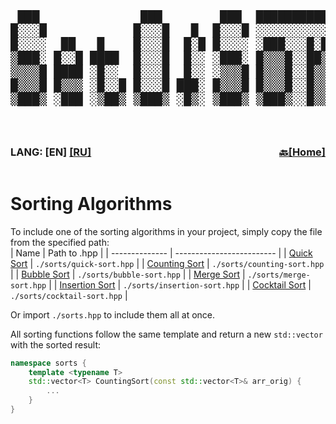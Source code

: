 <div style="width: 100%; overflow-x: auto;">
  <pre style="font-family: monospace; font-size: 2vw; line-height: 1.14; white-space: pre;">
 ███              ███        ███  ████████████████████████
█░░░█            █░░░█   █  █░░░█ ░░░░░░░░░░░░░██░░░░░░░░
█░░░░  ██   █    █░░░█  █░█ █░░░░ ░███░░░█░██░░██░░███░░░
▒███░ █░░█ ████  █░░░█  █░░ ░███░ █▒▒▒█░░██▒▒█░██░█▒▒▒░░
▒▒▒▒█ ████ ░█░░  █░░░█  █░░ ░▒▒▒█ █▒▒▒█░░█▒▒▒▒░██░▒██▒░░
█▒▒▒█ █▒▒▒ ░█░░█ █░░░█ ███░ █▒▒▒█ █▒▒▒█░░█▒▒▒▒░██░▒▒▒█░
▒███▒ ░███ ░▒██▒ ▒███▒ ░█▒░ ▒███▒ ▒███▒░░█▒▒▒▒░█░░███▒░
  </pre>
</div>

<div style="display: flex; justify-content: space-between; align-items: center; width: 100%;">
  <div>
      <h3>LANG: [EN] <a href="../ru/sorts.md">[RU]</a></h3>
    </div>
  <div>
    <h3><a href="../README.md#next-sorts">🔙[Home]</a></h3>
  </div>
</div>

# Sorting Algorithms
To include one of the sorting algorithms in your project, simply copy the file from the specified path:  
| Name           | Path to .hpp              |
| -------------- | ------------------------- |
| [Quick Sort](https://en.wikipedia.org/wiki/Quicksort) | `./sorts/quick-sort.hpp` |
| [Counting Sort](https://en.wikipedia.org/wiki/Counting_sort) | `./sorts/counting-sort.hpp` |
| [Bubble Sort](https://en.wikipedia.org/wiki/Bubble_sort) | `./sorts/bubble-sort.hpp` |
| [Merge Sort](https://en.wikipedia.org/wiki/Merge_sort) | `./sorts/merge-sort.hpp` |
| [Insertion Sort](https://en.wikipedia.org/wiki/Insertion_sort) | `./sorts/insertion-sort.hpp` |
| [Cocktail Sort](https://en.wikipedia.org/wiki/Cocktail_shaker_sort) | `./sorts/cocktail-sort.hpp` |

Or import `./sorts.hpp` to include them all at once.

All sorting functions follow the same template and return a new `std::vector` with the sorted result:
```C++
namespace sorts {
    template <typename T>
    std::vector<T> CountingSort(const std::vector<T>& arr_orig) {
        ...
    }
}